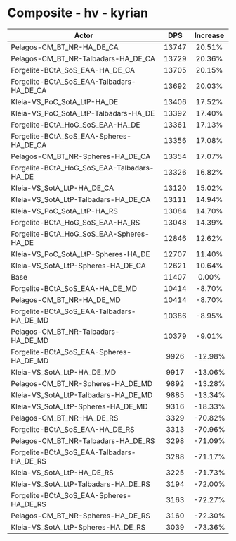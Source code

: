 # Composite - hv - kyrian
| Actor | DPS | Increase |
|---|:---:|:---:|
|Pelagos-CM_BT_NR-HA_DE_CA|13747|20.51%|
|Pelagos-CM_BT_NR-Talbadars-HA_DE_CA|13729|20.36%|
|Forgelite-BCtA_SoS_EAA-HA_DE_CA|13705|20.15%|
|Forgelite-BCtA_SoS_EAA-Talbadars-HA_DE_CA|13692|20.03%|
|Kleia-VS_PoC_SotA_LtP-HA_DE|13406|17.52%|
|Kleia-VS_PoC_SotA_LtP-Talbadars-HA_DE|13392|17.40%|
|Forgelite-BCtA_HoG_SoS_EAA-HA_DE|13361|17.13%|
|Forgelite-BCtA_SoS_EAA-Spheres-HA_DE_CA|13356|17.08%|
|Pelagos-CM_BT_NR-Spheres-HA_DE_CA|13354|17.07%|
|Forgelite-BCtA_HoG_SoS_EAA-Talbadars-HA_DE|13326|16.82%|
|Kleia-VS_SotA_LtP-HA_DE_CA|13120|15.02%|
|Kleia-VS_SotA_LtP-Talbadars-HA_DE_CA|13111|14.94%|
|Kleia-VS_PoC_SotA_LtP-HA_RS|13084|14.70%|
|Forgelite-BCtA_HoG_SoS_EAA-HA_RS|13048|14.39%|
|Forgelite-BCtA_HoG_SoS_EAA-Spheres-HA_DE|12846|12.62%|
|Kleia-VS_PoC_SotA_LtP-Spheres-HA_DE|12707|11.40%|
|Kleia-VS_SotA_LtP-Spheres-HA_DE_CA|12621|10.64%|
|Base|11407|0.00%|
|Forgelite-BCtA_SoS_EAA-HA_DE_MD|10414|-8.70%|
|Pelagos-CM_BT_NR-HA_DE_MD|10414|-8.70%|
|Forgelite-BCtA_SoS_EAA-Talbadars-HA_DE_MD|10386|-8.95%|
|Pelagos-CM_BT_NR-Talbadars-HA_DE_MD|10379|-9.01%|
|Forgelite-BCtA_SoS_EAA-Spheres-HA_DE_MD|9926|-12.98%|
|Kleia-VS_SotA_LtP-HA_DE_MD|9917|-13.06%|
|Pelagos-CM_BT_NR-Spheres-HA_DE_MD|9892|-13.28%|
|Kleia-VS_SotA_LtP-Talbadars-HA_DE_MD|9885|-13.34%|
|Kleia-VS_SotA_LtP-Spheres-HA_DE_MD|9316|-18.33%|
|Pelagos-CM_BT_NR-HA_DE_RS|3329|-70.82%|
|Forgelite-BCtA_SoS_EAA-HA_DE_RS|3313|-70.96%|
|Pelagos-CM_BT_NR-Talbadars-HA_DE_RS|3298|-71.09%|
|Forgelite-BCtA_SoS_EAA-Talbadars-HA_DE_RS|3288|-71.17%|
|Kleia-VS_SotA_LtP-HA_DE_RS|3225|-71.73%|
|Kleia-VS_SotA_LtP-Talbadars-HA_DE_RS|3194|-72.00%|
|Forgelite-BCtA_SoS_EAA-Spheres-HA_DE_RS|3163|-72.27%|
|Pelagos-CM_BT_NR-Spheres-HA_DE_RS|3160|-72.30%|
|Kleia-VS_SotA_LtP-Spheres-HA_DE_RS|3039|-73.36%|

